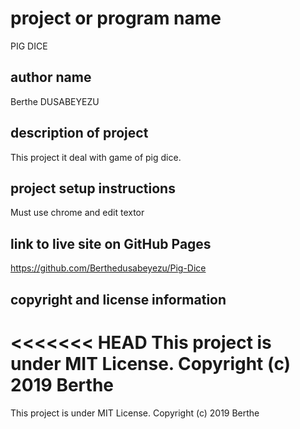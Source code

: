 # project or program name
PIG DICE

## author name
Berthe DUSABEYEZU

## description of project
This project it deal with game of pig dice.

## project setup instructions
Must use chrome and edit textor

## link to live site on GitHub Pages
https://github.com/Berthedusabeyezu/Pig-Dice

## copyright and license information
<<<<<<< HEAD
This project is under MIT License. Copyright (c) 2019 Berthe           
=======
This project is under MIT License. Copyright (c) 2019 Berthe      

